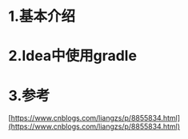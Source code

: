 # 1.基本介绍

# 2.Idea中使用gradle

# 3.参考

[https://www.cnblogs.com/liangzs/p/8855834.html](https://www.cnblogs.com/liangzs/p/8855834.html)


